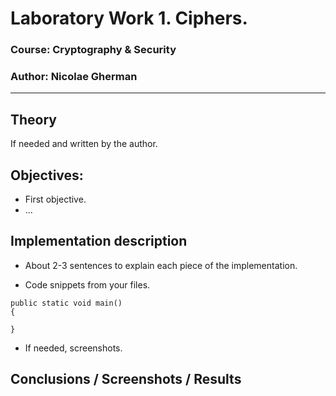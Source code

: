 # Laboratory Work 1. Ciphers.

### Course: Cryptography & Security
### Author: Nicolae Gherman

----

## Theory
If needed and written by the author.


## Objectives:

* First objective.
* ...


## Implementation description

* About 2-3 sentences to explain each piece of the implementation.


* Code snippets from your files.

```
public static void main() 
{

}
```

* If needed, screenshots.


## Conclusions / Screenshots / Results
